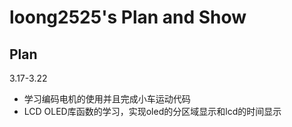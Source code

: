 # loong2525's Plan and Show

## Plan
3.17-3.22 
* 学习编码电机的使用并且完成小车运动代码
* LCD OLED库函数的学习，实现oled的分区域显示和lcd的时间显示
